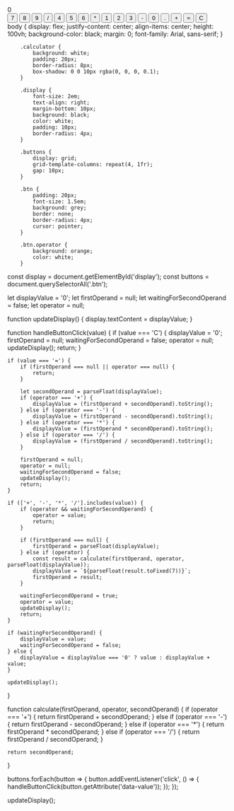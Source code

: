 <!DrOCTYPE html>
<html lang="en">
<head>
    <meta charset="UTF-8">
    <meta name="viewport" content="width=device-width, initial-scale=1.0">
    <title>Basic Calculator</title>
    <link rel="stylesheet" href="cal.css">
</head>
<body>
    <div class="calculator">
        <div id="display" class="display">0</div>
        <div class="buttons">
            <button class="btn" data-value="7">7</button>
            <button class="btn" data-value="8">8</button>
            <button class="btn" data-value="9">9</button>
            <button class="btn operator" data-value="/">/</button>
            <button class="btn" data-value="4">4</button>
            <button class="btn" data-value="5">5</button>
            <button class="btn" data-value="6">6</button>
            <button class="btn operator" data-value="*">*</button>
            <button class="btn" data-value="1">1</button>
            <button class="btn" data-value="2">2</button>
            <button class="btn" data-value="3">3</button>
            <button class="btn operator" data-value="-">-</button>
            <button class="btn" data-value="0">0</button>
            <button class="btn" data-value=".">.</button>
            <button class="btn operator" data-value="+">+</button>
            <button class="btn operator" data-value="=">=</button>
            <button class="btn operator" data-value="C">C</button>
        </div>
    </div>
    <script src="cal.js"></script>
</body>
</html>
  body {
            display: flex;
            justify-content: center;
            align-items: center;
            height: 100vh;
            background-color: black;
            margin: 0;
            font-family: Arial, sans-serif;
        }

        .calculator {
            background: white;
            padding: 20px;
            border-radius: 8px;
            box-shadow: 0 0 10px rgba(0, 0, 0, 0.1);
        }

        .display {
            font-size: 2em;
            text-align: right;
            margin-bottom: 10px;
            background: black;
            color: white;
            padding: 10px;
            border-radius: 4px;
        }

        .buttons {
            display: grid;
            grid-template-columns: repeat(4, 1fr);
            gap: 10px;
        }

        .btn {
            padding: 20px;
            font-size: 1.5em;
            background: grey;
            border: none;
            border-radius: 4px;
            cursor: pointer;
        }

        .btn.operator {
            background: orange;
            color: white;
        }
        
const display = document.getElementById('display');
const buttons = document.querySelectorAll('.btn');

let displayValue = '0';
let firstOperand = null;
let waitingForSecondOperand = false;
let operator = null;

function updateDisplay() {
    display.textContent = displayValue;
}

function handleButtonClick(value) {
    if (value === 'C') {
        displayValue = '0';
        firstOperand = null;
        waitingForSecondOperand = false;
        operator = null;
        updateDisplay();
        return;
    }

    if (value === '=') {
        if (firstOperand === null || operator === null) {
            return;
        }

        let secondOperand = parseFloat(displayValue);
        if (operator === '+') {
            displayValue = (firstOperand + secondOperand).toString();
        } else if (operator === '-') {
            displayValue = (firstOperand - secondOperand).toString();
        } else if (operator === '*') {
            displayValue = (firstOperand * secondOperand).toString();
        } else if (operator === '/') {
            displayValue = (firstOperand / secondOperand).toString();
        }

        firstOperand = null;
        operator = null;
        waitingForSecondOperand = false;
        updateDisplay();
        return;
    }

    if (['+', '-', '*', '/'].includes(value)) {
        if (operator && waitingForSecondOperand) {
            operator = value;
            return;
        }

        if (firstOperand === null) {
            firstOperand = parseFloat(displayValue);
        } else if (operator) {
            const result = calculate(firstOperand, operator, parseFloat(displayValue));
            displayValue = `${parseFloat(result.toFixed(7))}`;
            firstOperand = result;
        }

        waitingForSecondOperand = true;
        operator = value;
        updateDisplay();
        return;
    }

    if (waitingForSecondOperand) {
        displayValue = value;
        waitingForSecondOperand = false;
    } else {
        displayValue = displayValue === '0' ? value : displayValue + value;
    }

    updateDisplay();
}

function calculate(firstOperand, operator, secondOperand) {
    if (operator === '+') {
        return firstOperand + secondOperand;
    } else if (operator === '-') {
        return firstOperand - secondOperand;
    } else if (operator === '*') {
        return firstOperand * secondOperand;
    } else if (operator === '/') {
        return firstOperand / secondOperand;
    }

    return secondOperand;
}

buttons.forEach(button => {
    button.addEventListener('click', () => {
        handleButtonClick(button.getAttribute('data-value'));
    });
});

updateDisplay();
